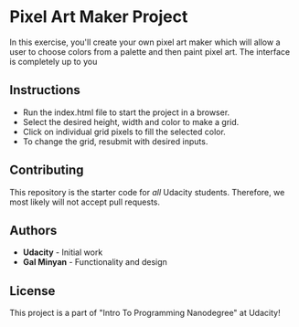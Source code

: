 # Pixel Art Maker Project

In this exercise, you'll create your own pixel art maker which will allow a user to choose colors from a palette and then paint pixel art. The interface is completely up to you

## Instructions

* Run the index.html file to start the project in a browser.
* Select the desired height, width and color to make a grid.
* Click on individual grid pixels to fill the selected color.
* To change the grid, resubmit with desired inputs.

## Contributing

This repository is the starter code for _all_ Udacity students. Therefore, we most likely will not accept pull requests.

## Authors
* **Udacity** - Initial work
* **Gal Minyan** - Functionality and design

## License
This project is a part of "Intro To Programming Nanodegree" at Udacity!